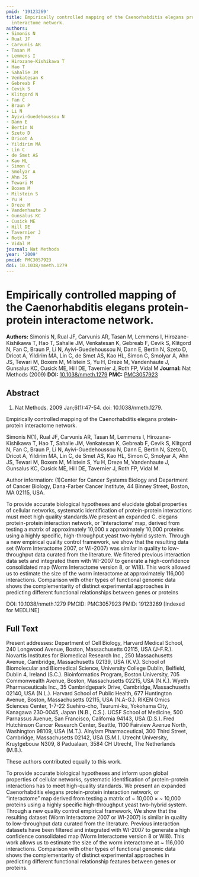 ```yaml
---
pmid: '19123269'
title: Empirically controlled mapping of the Caenorhabditis elegans protein-protein
  interactome network.
authors:
- Simonis N
- Rual JF
- Carvunis AR
- Tasan M
- Lemmens I
- Hirozane-Kishikawa T
- Hao T
- Sahalie JM
- Venkatesan K
- Gebreab F
- Cevik S
- Klitgord N
- Fan C
- Braun P
- Li N
- Ayivi-Guedehoussou N
- Dann E
- Bertin N
- Szeto D
- Dricot A
- Yildirim MA
- Lin C
- de Smet AS
- Kao HL
- Simon C
- Smolyar A
- Ahn JS
- Tewari M
- Boxem M
- Milstein S
- Yu H
- Dreze M
- Vandenhaute J
- Gunsalus KC
- Cusick ME
- Hill DE
- Tavernier J
- Roth FP
- Vidal M
journal: Nat Methods
year: '2009'
pmcid: PMC3057923
doi: 10.1038/nmeth.1279
---
```


# Empirically controlled mapping of the Caenorhabditis elegans protein-protein interactome network.
**Authors:** Simonis N, Rual JF, Carvunis AR, Tasan M, Lemmens I, Hirozane-Kishikawa T, Hao T, Sahalie JM, Venkatesan K, Gebreab F, Cevik S, Klitgord N, Fan C, Braun P, Li N, Ayivi-Guedehoussou N, Dann E, Bertin N, Szeto D, Dricot A, Yildirim MA, Lin C, de Smet AS, Kao HL, Simon C, Smolyar A, Ahn JS, Tewari M, Boxem M, Milstein S, Yu H, Dreze M, Vandenhaute J, Gunsalus KC, Cusick ME, Hill DE, Tavernier J, Roth FP, Vidal M
**Journal:** Nat Methods (2009)
**DOI:** [10.1038/nmeth.1279](https://doi.org/10.1038/nmeth.1279)
**PMC:** [PMC3057923](https://www.ncbi.nlm.nih.gov/pmc/articles/PMC3057923/)

## Abstract

1. Nat Methods. 2009 Jan;6(1):47-54. doi: 10.1038/nmeth.1279.

Empirically controlled mapping of the Caenorhabditis elegans protein-protein 
interactome network.

Simonis N(1), Rual JF, Carvunis AR, Tasan M, Lemmens I, Hirozane-Kishikawa T, 
Hao T, Sahalie JM, Venkatesan K, Gebreab F, Cevik S, Klitgord N, Fan C, Braun P, 
Li N, Ayivi-Guedehoussou N, Dann E, Bertin N, Szeto D, Dricot A, Yildirim MA, 
Lin C, de Smet AS, Kao HL, Simon C, Smolyar A, Ahn JS, Tewari M, Boxem M, 
Milstein S, Yu H, Dreze M, Vandenhaute J, Gunsalus KC, Cusick ME, Hill DE, 
Tavernier J, Roth FP, Vidal M.

Author information:
(1)Center for Cancer Systems Biology and Department of Cancer Biology, 
Dana-Farber Cancer Institute, 44 Binney Street, Boston, MA 02115, USA.

To provide accurate biological hypotheses and elucidate global properties of 
cellular networks, systematic identification of protein-protein interactions 
must meet high quality standards.We present an expanded C. elegans 
protein-protein interaction network, or 'interactome' map, derived from testing 
a matrix of approximately 10,000 x approximately 10,000 proteins using a highly 
specific, high-throughput yeast two-hybrid system. Through a new empirical 
quality control framework, we show that the resulting data set (Worm Interactome 
2007, or WI-2007) was similar in quality to low-throughput data curated from the 
literature. We filtered previous interaction data sets and integrated them with 
WI-2007 to generate a high-confidence consolidated map (Worm Interactome version 
8, or WI8). This work allowed us to estimate the size of the worm interactome at 
approximately 116,000 interactions. Comparison with other types of functional 
genomic data shows the complementarity of distinct experimental approaches in 
predicting different functional relationships between genes or proteins

DOI: 10.1038/nmeth.1279
PMCID: PMC3057923
PMID: 19123269 [Indexed for MEDLINE]

## Full Text

Present addresses: Department of Cell Biology, Harvard Medical School, 240 Longwood Avenue, Boston, Massachusetts 02115, USA (J-F.R.). Novartis Institutes for Biomedical Research Inc., 250 Massachusetts Avenue, Cambridge, Massachusetts 02139, USA (K.V.). School of Biomolecular and Biomedical Science, University College Dublin, Belfield, Dublin 4, Ireland (S.C.). Bioinformatics Program, Boston University, 705 Commonwealth Avenue, Boston, Massachusetts 02215, USA (N.K.). Wyeth Pharmaceuticals Inc., 35 Cambridgepark Drive, Cambridge, Massachusetts 02140, USA (N.L.). Harvard School of Public Health, 677 Huntington Avenue, Boston, Massachusetts 02115, USA (N.A-G.). RIKEN Omics Sciences Center, 1-7-22 Suehiro-cho, Tsurumi-ku, Yokohama City, Kanagawa 230-0045, Japan (N.B., C.S.). UCSF School of Medicine, 500 Parnassus Avenue, San Francisco, California 94143, USA (D.S.). Fred Hutchinson Cancer Research Center, Seattle, 1100 Fairview Avenue North, Washington 98109, USA (M.T.). Alnylam Pharmaceutical, 300 Third Street, Cambridge, Massachusetts 02142, USA (S.M.). Utrecht University, Kruytgebouw N309, 8 Padualaan, 3584 CH Utrecht, The Netherlands (M.B.).

These authors contributed equally to this work.

To provide accurate biological hypotheses and inform upon global properties of cellular networks, systematic identification of protein–protein interactions has to meet high-quality standards. We present an expanded Caenorhabditis elegans protein-protein interaction network, or “interactome” map derived from testing a matrix of ~ 10,000 × ~ 10,000 proteins using a highly specific high-throughput yeast two-hybrid system. Through a new quality control empirical framework, We show that the resulting dataset (Worm Interactome 2007 or WI-2007) is similar in quality to low-throughput data curated from the literature. Previous interaction datasets have been filtered and integrated with WI-2007 to generate a high confidence consolidated map (Worm Interactome version 8 or WI8). This work allows us to estimate the size of the worm interactome at ~ 116,000 interactions. Comparison with other types of functional genomic data shows the complementarity of distinct experimental approaches in predicting different functional relationship features between genes or proteins.
